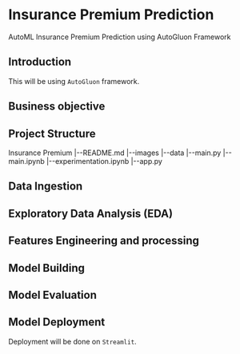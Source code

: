  # Insurance Premium Prediction

AutoML Insurance Premium Prediction using AutoGluon Framework

## Introduction

This will be using `AutoGluon` framework.

## Business objective

## Project Structure

Insurance Premium
|--README.md
|--images
|--data
|--main.py
|--main.ipynb
|--experimentation.ipynb
|--app.py

## Data Ingestion

## Exploratory Data Analysis (EDA)

## Features Engineering and processing

## Model Building

## Model Evaluation

## Model Deployment

Deployment will be done on `Streamlit`.
